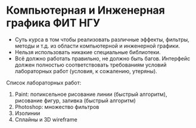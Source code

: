 # Компьютерная и Инженерная графика ФИТ НГУ

- Суть курса в том чтобы реализовать различные эффекты, фильтры, методы и т.д. из области компьютерной и инженерной графики. 
- Нельзя использовать никакие специальные библиотеки.
- Всё должно работать правильно, не должно быть багов. Интерфейс должен полностью соответствовать требованиям условий лабораторных работ (условия, к сожалению, утеряны).

Список лабораторных работ:
1. Paint: попиксельное рисование линии (быстрый алгоритм), рисование фигур, заливка (быстрый алгоритм)
2. Photoshop: множество фильтров
3. Изолинии
4. Сплайны и 3D wireframe
